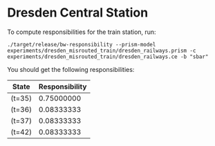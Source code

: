 # Dresden Central Station

To compute responsibilities for the train station, run:

    ./target/release/bw-responsibility --prism-model experiments/dresden_misrouted_train/dresden_railways.prism -c experiments/dresden_misrouted_train/dresden_railways.ce -b "sbar"

You should get the following responsibilities:

| State  | Responsibility |
|--------|----------------|
| (t=35) | 0.75000000     |
| (t=36) | 0.08333333     |
| (t=37) | 0.08333333     |
| (t=42) | 0.08333333     |
